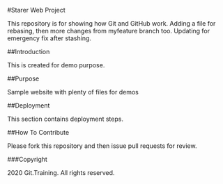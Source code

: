 #Starer Web Project

This repository is for showing how Git and GitHub work.
Adding a file for rebasing, then more changes from myfeature branch too.
Updating for emergency fix after stashing.

##Introduction

This is created for demo purpose.

##Purpose

Sample website with plenty of files for demos

##Deployment

This section contains deployment steps.

##How To Contribute

Please fork this repository and then issue pull requests for review.


###Copyright

2020 Git.Training. All rights reserved.